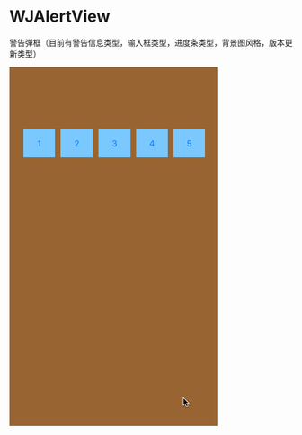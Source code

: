 # WJAlertView
警告弹框（目前有警告信息类型，输入框类型，进度条类型，背景图风格，版本更新类型）






![image](https://github.com/XiMingJun/WJAlertView/blob/master/detail.gif)

